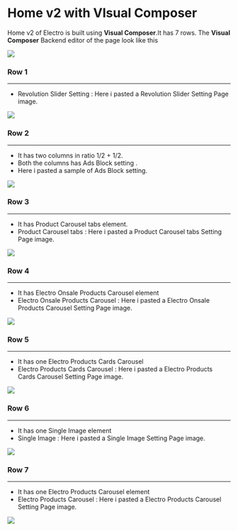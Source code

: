 # Home v2 with VIsual Composer

Home v2 of Electro is built using **Visual Composer**.It has 7 rows. The **Visual Composer** Backend editor of the page look like this

![](http://transvelo.github.io/docs/electro/images/vc-home-v2.png)

### Row 1
---
* Revolution Slider Setting : Here i pasted a Revolution Slider Setting Page image.

![](http://transvelo.github.io/docs/electro/images/vc-home-v2-slider.png)

### Row 2
---
* It has two columns in ratio 1/2 + 1/2.
* Both the columns has Ads Block setting .
* Here i pasted a sample of Ads Block setting.

![](http://transvelo.github.io/docs/electro/images/vc-home-v2-ads-block.png)

### Row 3
---
* It has Product Carousel tabs element.
* Product Carousel tabs : Here i pasted a Product Carousel tabs Setting Page image.

![](http://transvelo.github.io/docs/electro/images/vc-home-v2-product-carousel-tabs.png)

### Row 4
---
* It has Electro Onsale Products Carousel element
* Electro Onsale Products Carousel : Here i pasted a Electro Onsale Products Carousel Setting Page image.

![](http://transvelo.github.io/docs/electro/images/vc-home-v2-onsale-product-carousel.png)

### Row 5
---
* It has one Electro Products Cards Carousel
* Electro Products Cards Carousel : Here i pasted a Electro Products Cards Carousel Setting Page image.

![](http://transvelo.github.io/docs/electro/images/vc-home-v2-products-cards-carousel.png)

### Row 6
---
* It has one Single Image element
* Single Image : Here i pasted a Single Image Setting Page image.

![](http://transvelo.github.io/docs/electro/images/vc-home-v1-single-image.png)

### Row 7
---
* It has one Electro Products Carousel element
* Electro Products Carousel : Here i pasted a Electro Products Carousel Setting Page image.

![](http://transvelo.github.io/docs/electro/images/vc-home-v2-products-carousel-setting.png)
